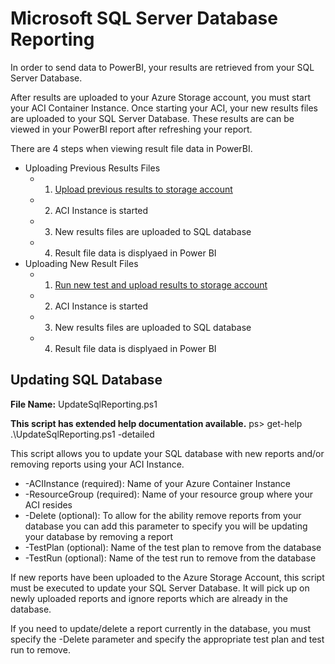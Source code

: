# Microsoft SQL Server Database Reporting 

In order to send data to PowerBI, your results are retrieved from your SQL Server Database. 

After results are uploaded to your Azure Storage account, you must start your ACI Container Instance. Once starting your ACI, your new results files are uploaded to your SQL Server Database. These results are can be viewed in your PowerBI report after refreshing your report. 

There are 4 steps when viewing result file data in PowerBI. 
- Uploading Previous Results Files 
    - 1. [Upload previous results to storage account ](StorageTechnologies.md)
    - 2. ACI Instance is started 
    - 3. New results files are uploaded to SQL database
    - 4. Result file data is displyaed in Power BI 
- Uploading New Result Files
    - 1. [Run new test and upload results to storage account ](readme.md)
    - 2. ACI Instance is started 
    - 3. New results files are uploaded to SQL database
    - 4. Result file data is displyaed in Power BI 


## Updating SQL Database
**File Name:** UpdateSqlReporting.ps1 

**This script has extended help documentation available.**  ps> get-help .\UpdateSqlReporting.ps1 -detailed

This script allows you to update your SQL database with new reports and/or removing reports using your ACI Instance. 

- -ACIInstance (required): Name of your Azure Container Instance
- -ResourceGroup (required): Name of your resource group where your ACI resides
- -Delete (optional): To allow for the ability remove reports from your database you can add this parameter to specify you will be updating your database by removing a report
- -TestPlan (optional): Name of the test plan to remove from the database
- -TestRun (optional): Name of the test run to remove from the database

If new reports have been uploaded to the Azure Storage Account, this script must be executed to update your SQL Server Database. It will pick up on newly uploaded reports and ignore reports which are already in the database.

If you need to update/delete a report currently in the database, you must specify the -Delete parameter and specify the appropriate test plan and test run to remove. 

